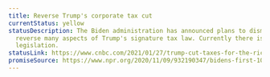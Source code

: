 ```yaml
---
title: Reverse Trump's corporate tax cut
currentStatus: yellow
statusDescription: The Biden administration has announced plans to dismantle or
  reverse many aspects of Trump's signature tax law. Currently there is no
  legislation.
statusLink: https://www.cnbc.com/2021/01/27/trump-cut-taxes-for-the-rich-biden-wants-to-raise-them.html
promiseSource: https://www.npr.org/2020/11/09/932190347/bidens-first-100-days-here-s-what-to-expect
---
```

